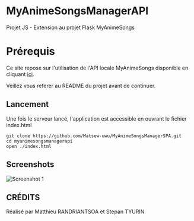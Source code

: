 # MyAnimeSongsManagerAPI

Projet JS - Extension au projet Flask MyAnimeSongs

# Prérequis

Ce site repose sur l'utilisation de l'API locale MyAnimeSongs disponible en cliquant [ici](https://github.com/Matsew-uwu/MyAnimeSongs "My Anime Songs").

Veillez vous referer au README du projet avant de continuer.

## Lancement

Une fois le serveur lancé, l'application est accessible en ouvrant le fichier index.html

```
git clone https://github.com/Matsew-uwu/MyAnimeSongsManagerSPA.git
cd myanimesongsmanagerapi
open ./index.html
```

## Screenshots

![Screenshot 1](https://user-images.githubusercontent.com/85303770/212961668-7937f2ba-5f74-41c6-94d9-1c6b838f6b40.png)


## CRÉDITS

Réalisé par Matthieu RANDRIANTSOA et Stepan TYURIN
